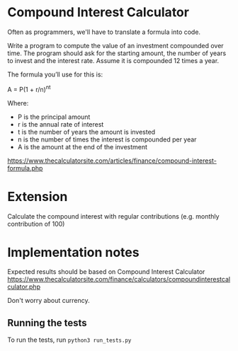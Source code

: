 # Compound Interest Calculator

Often as programmers, we'll have to translate a formula into code.

Write a program to compute the value of an investment compounded over time. The program should ask for the starting amount, the number of years to invest and the interest rate. Assume it is compounded 12 times a year.

The formula you’ll use for this is:

A = P(1 + r/n)<sup>nt</sup>

Where:

- P is the principal amount
- r is the annual rate of interest
- t is the number of years the amount is invested
- n is the number of times the interest is compounded per year
- A is the amount at the end of the investment

https://www.thecalculatorsite.com/articles/finance/compound-interest-formula.php

# Extension

Calculate the compound interest with regular contributions (e.g. monthly contribution of 100)

# Implementation notes

Expected results should be based on Compound Interest Calculator
https://www.thecalculatorsite.com/finance/calculators/compoundinterestcalculator.php

Don't worry about currency.


## Running the tests

To run the tests, run `python3 run_tests.py`
